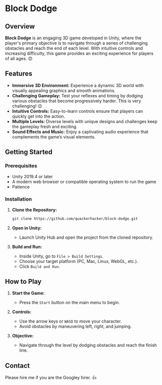 # Block Dodge

## Overview

**Block Dodge** is an engaging 3D game developed in Unity, where the player's primary objective is to navigate through a series of challenging obstacles and reach the end of each level. With intuitive controls and increasing difficulty, this game provides an exciting experience for players of all ages. 😊

## Features

- **Immersive 3D Environment:** Experience a dynamic 3D world with visually appealing graphics and smooth animations.
- **Challenging Gameplay:** Test your reflexes and timing by dodging various obstacles that become progressively harder. This is very challenging! 😉
- **Intuitive Controls:** Easy-to-learn controls ensure that players can quickly get into the action.
- **Multiple Levels:** Diverse levels with unique designs and challenges keep the gameplay fresh and exciting.
- **Sound Effects and Music:** Enjoy a captivating audio experience that complements the game’s visual elements.

## Getting Started

### Prerequisites

- Unity 2019.4 or later
- A modern web browser or compatible operating system to run the game
- Patience

### Installation

1. **Clone the Repository:**

   ```sh
   git clone https://github.com/quackerhacker/block-dodge.git
   ```

2. **Open in Unity:**

   - Launch Unity Hub and open the project from the cloned repository.

3. **Build and Run:**

   - Inside Unity, go to `File > Build Settings`.
   - Choose your target platform (PC, Mac, Linux, WebGL, etc.).
   - Click `Build and Run`.

## How to Play

1. **Start the Game:**
   - Press the `Start` button on the main menu to begin.
2. **Controls:**

   - Use the arrow keys or `WASD` to move your character.
   - Avoid obstacles by maneuvering left, right, and jumping.

3. **Objective:**
   - Navigate through the level by dodging obstacles and reach the finish line.

## Contact

Please hire me if you are the Googley hirer. 👍
